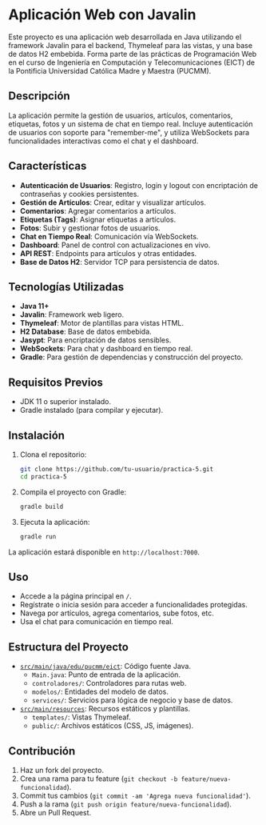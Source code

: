 # Aplicación Web con Javalin

Este proyecto es una aplicación web desarrollada en Java utilizando el framework Javalin para el backend, Thymeleaf para las vistas, y una base de datos H2 embebida. Forma parte de las prácticas de Programación Web en el curso de Ingeniería en Computación y Telecomunicaciones (EICT) de la Pontificia Universidad Católica Madre y Maestra (PUCMM).

## Descripción

La aplicación permite la gestión de usuarios, artículos, comentarios, etiquetas, fotos y un sistema de chat en tiempo real. Incluye autenticación de usuarios con soporte para "remember-me", y utiliza WebSockets para funcionalidades interactivas como el chat y el dashboard.

## Características

- **Autenticación de Usuarios**: Registro, login y logout con encriptación de contraseñas y cookies persistentes.
- **Gestión de Artículos**: Crear, editar y visualizar artículos.
- **Comentarios**: Agregar comentarios a artículos.
- **Etiquetas (Tags)**: Asignar etiquetas a artículos.
- **Fotos**: Subir y gestionar fotos de usuarios.
- **Chat en Tiempo Real**: Comunicación vía WebSockets.
- **Dashboard**: Panel de control con actualizaciones en vivo.
- **API REST**: Endpoints para artículos y otras entidades.
- **Base de Datos H2**: Servidor TCP para persistencia de datos.

## Tecnologías Utilizadas

- **Java 11+**
- **Javalin**: Framework web ligero.
- **Thymeleaf**: Motor de plantillas para vistas HTML.
- **H2 Database**: Base de datos embebida.
- **Jasypt**: Para encriptación de datos sensibles.
- **WebSockets**: Para chat y dashboard en tiempo real.
- **Gradle**: Para gestión de dependencias y construcción del proyecto.

## Requisitos Previos

- JDK 11 o superior instalado.
- Gradle instalado (para compilar y ejecutar).

## Instalación

1. Clona el repositorio:
   ```bash
   git clone https://github.com/tu-usuario/practica-5.git
   cd practica-5
   ```

2. Compila el proyecto con Gradle:
   ```bash
   gradle build
   ```

3. Ejecuta la aplicación:
   ```bash
   gradle run
   ```

La aplicación estará disponible en `http://localhost:7000`.

## Uso

- Accede a la página principal en `/`.
- Regístrate o inicia sesión para acceder a funcionalidades protegidas.
- Navega por artículos, agrega comentarios, sube fotos, etc.
- Usa el chat para comunicación en tiempo real.

## Estructura del Proyecto

- [`src/main/java/edu/pucmm/eict`](src/main/java/edu/pucmm/eict ): Código fuente Java.
  - `Main.java`: Punto de entrada de la aplicación.
  - `controladores/`: Controladores para rutas web.
  - `modelos/`: Entidades del modelo de datos.
  - `services/`: Servicios para lógica de negocio y base de datos.
- [`src/main/resources`](src/main/resources ): Recursos estáticos y plantillas.
  - `templates/`: Vistas Thymeleaf.
  - `public/`: Archivos estáticos (CSS, JS, imágenes).

## Contribución

1. Haz un fork del proyecto.
2. Crea una rama para tu feature (`git checkout -b feature/nueva-funcionalidad`).
3. Commit tus cambios (`git commit -am 'Agrega nueva funcionalidad'`).
4. Push a la rama (`git push origin feature/nueva-funcionalidad`).
5. Abre un Pull Request.
